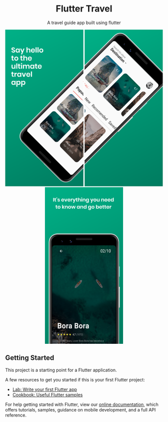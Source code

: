 <h1 align="center">Flutter Travel </h1>
<p align="center">A travel guide app built using flutter</p>

<p align="center">
    <img src="docs/1.png" height="500em"/>
    <img src="docs/2.png" height="500em"/>
    <img src="docs/3.png" height="500em"/>
</p>

## Getting Started

This project is a starting point for a Flutter application.

A few resources to get you started if this is your first Flutter project:

- [Lab: Write your first Flutter app](https://flutter.dev/docs/get-started/codelab)
- [Cookbook: Useful Flutter samples](https://flutter.dev/docs/cookbook)

For help getting started with Flutter, view our
[online documentation](https://flutter.dev/docs), which offers tutorials,
samples, guidance on mobile development, and a full API reference.
